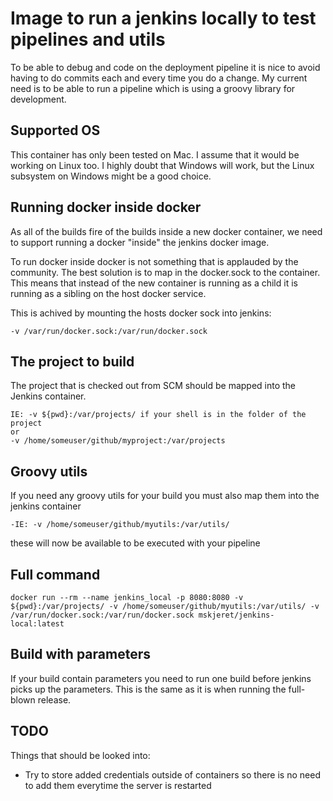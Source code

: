 # Image to run a jenkins locally to test pipelines and utils

To be able to debug and code on the deployment pipeline it is nice to avoid having to do commits each and every time you do a change.
My current need is to be able to run a pipeline which is using a groovy library for development.

## Supported OS

This container has only been tested on Mac. I assume that it would be working on Linux too.
I highly doubt that Windows will work, but the Linux subsystem on Windows might be a good choice.

## Running docker inside docker

As all of the builds fire of the builds inside a new docker container, we need to support running a docker "inside" the jenkins docker image.

To run docker inside docker is not something that is applauded by the community. The best solution is to map in the docker.sock to the container.
This means that instead of the new container is running as a child it is running as a sibling on the host docker service.

This is achived by mounting the hosts docker sock into jenkins:
```
-v /var/run/docker.sock:/var/run/docker.sock
```

## The project to build

The project that is checked out from SCM should be mapped into the Jenkins container.
```
IE: -v ${pwd}:/var/projects/ if your shell is in the folder of the project
or
-v /home/someuser/github/myproject:/var/projects
```

## Groovy utils

If you need any groovy utils for your build you must also map them into the jenkins container
```
-IE: -v /home/someuser/github/myutils:/var/utils/
```
these will now be available to be executed with your pipeline


## Full command
```
docker run --rm --name jenkins_local -p 8080:8080 -v ${pwd}:/var/projects/ -v /home/someuser/github/myutils:/var/utils/ -v /var/run/docker.sock:/var/run/docker.sock mskjeret/jenkins-local:latest
```


## Build with parameters

If your build contain parameters you need to run one build before jenkins picks up the parameters. This is the same as it is when running the full-blown release.


## TODO

Things that should be looked into:

- Try to store added credentials outside of containers so there is no need to add them everytime the server is restarted